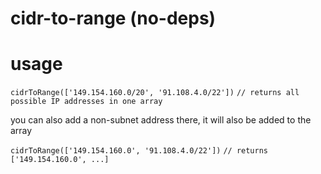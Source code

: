 # cidr-to-range (no-deps)

# usage
```cidrToRange(['149.154.160.0/20', '91.108.4.0/22'])``` `// returns all possible IP addresses in one array` 

you can also add a non-subnet address there, it will also be added to the array

```cidrToRange(['149.154.160.0', '91.108.4.0/22'])``` `// returns ['149.154.160.0', ...]`
